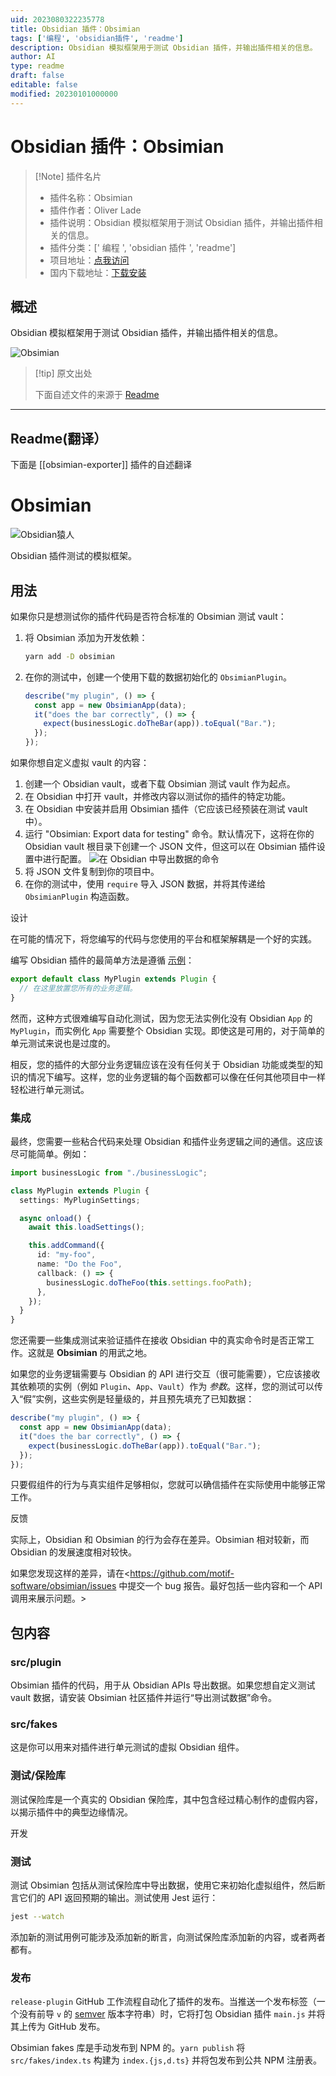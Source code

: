 ```yaml
---
uid: 2023080322235778
title: Obsidian 插件：Obsimian
tags: ['编程', 'obsidian插件', 'readme']
description: Obsidian 模拟框架用于测试 Obsidian 插件，并输出插件相关的信息。
author: AI
type: readme
draft: false
editable: false
modified: 20230101000000
---
```


# Obsidian 插件：Obsimian

> [!Note] 插件名片
> - 插件名称：Obsimian
> - 插件作者：Oliver Lade
> - 插件说明：Obsidian 模拟框架用于测试 Obsidian 插件，并输出插件相关的信息。
> - 插件分类：[' 编程 ', 'obsidian 插件 ', 'readme']
> - 项目地址：[点我访问](https://github.com/motif-software/obsimian)
> - 国内下载地址：[下载安装](https://pkmer.cn/products/plugin/pluginMarket/?obsimian-exporter)

## 概述

Obsidian 模拟框架用于测试 Obsidian 插件，并输出插件相关的信息。

![Obsimian](https://cdn.pkmer.cn/covers/obsimian-exporter.png!pkmer)

> [!tip] 原文出处
>
>下面自述文件的来源于 [Readme](https://ghproxy.net/https://raw.githubusercontent.com/motif-software/obsimian/main/README.md)
>

---

## Readme(翻译）

下面是 [[obsimian-exporter]] 插件的自述翻译

# Obsimian

![Obsidian猿人](img/obsimian-banner.jpg)

Obsidian 插件测试的模拟框架。

## 用法

如果你只是想测试你的插件代码是否符合标准的 Obsimian 测试 vault：

1. 将 Obsimian 添加为开发依赖：

   ```sh
   yarn add -D obsimian
   ```

2. 在你的测试中，创建一个使用下载的数据初始化的 `ObsimianPlugin`。

   ```ts
   describe("my plugin", () => {
     const app = new ObsimianApp(data);
     it("does the bar correctly", () => {
       expect(businessLogic.doTheBar(app)).toEqual("Bar.");
     });
   });
   ```

如果你想自定义虚拟 vault 的内容：

1. 创建一个 Obsidian vault，或者下载 Obsimian 测试 vault 作为起点。
2. 在 Obsidian 中打开 vault，并修改内容以测试你的插件的特定功能。
3. 在 Obsidian 中安装并启用 Obsimian 插件（它应该已经预装在测试 vault 中）。
4. 运行 "Obsimian: Export data for testing" 命令。默认情况下，这将在你的 Obsidian vault 根目录下创建一个 JSON 文件，但这可以在 Obsimian 插件设置中进行配置。
   ![在 Obsidian 中导出数据的命令](img/obsidian-command.png)
5. 将 JSON 文件复制到你的项目中。
6. 在你的测试中，使用 `require` 导入 JSON 数据，并将其传递给 `ObsimianPlugin` 构造函数。

设计

在可能的情况下，将您编写的代码与您使用的平台和框架解耦是一个好的实践。

编写 Obsidian 插件的最简单方法是遵循 [示例](https://github.com/obsidianmd/obsidian-sample-plugin)：

```ts
export default class MyPlugin extends Plugin {
  // 在这里放置您所有的业务逻辑。
}
```

然而，这种方式很难编写自动化测试，因为您无法实例化没有 Obsidian `App` 的 `MyPlugin`，而实例化 `App` 需要整个 Obsidian 实现。即使这是可用的，对于简单的单元测试来说也是过度的。

相反，您的插件的大部分业务逻辑应该在没有任何关于 Obsidian 功能或类型的知识的情况下编写。这样，您的业务逻辑的每个函数都可以像在任何其他项目中一样轻松进行单元测试。

### 集成

最终，您需要一些粘合代码来处理 Obsidian 和插件业务逻辑之间的通信。这应该尽可能简单。例如：

```ts
import businessLogic from "./businessLogic";

class MyPlugin extends Plugin {
  settings: MyPluginSettings;

  async onload() {
    await this.loadSettings();

    this.addCommand({
      id: "my-foo",
      name: "Do the Foo",
      callback: () => {
        businessLogic.doTheFoo(this.settings.fooPath);
      },
    });
  }
}
```

您还需要一些集成测试来验证插件在接收 Obsidian 中的真实命令时是否正常工作。这就是 **Obsimian** 的用武之地。

如果您的业务逻辑需要与 Obsidian 的 API 进行交互（很可能需要），它应该接收其依赖项的实例（例如 `Plugin`、`App`、`Vault`）作为 _参数_。这样，您的测试可以传入“假”实例，这些实例是轻量级的，并且预先填充了已知数据：

```ts
describe("my plugin", () => {
  const app = new ObsimianApp(data);
  it("does the bar correctly", () => {
    expect(businessLogic.doTheBar(app)).toEqual("Bar.");
  });
});
```

只要假组件的行为与真实组件足够相似，您就可以确信插件在实际使用中能够正常工作。

反馈

实际上，Obsidian 和 Obsimian 的行为会存在差异。Obsimian 相对较新，而 Obsidian 的发展速度相对较快。

如果您发现这样的差异，请在<<https://github.com/motif-software/obsimian/issues> 中提交一个 bug 报告。最好包括一些内容和一个 API 调用来展示问题。>

## 包内容

### src/plugin

Obsimian 插件的代码，用于从 Obsidian APIs 导出数据。如果您想自定义测试 vault 数据，请安装 Obsimian 社区插件并运行“导出测试数据”命令。

### src/fakes

这是你可以用来对插件进行单元测试的虚拟 Obsidian 组件。

### 测试/保险库

测试保险库是一个真实的 Obsidian 保险库，其中包含经过精心制作的虚假内容，以揭示插件中的典型边缘情况。

开发

### 测试

测试 Obsimian 包括从测试保险库中导出数据，使用它来初始化虚拟组件，然后断言它们的 API 返回预期的输出。测试使用 Jest 运行：

```sh
jest --watch
```

添加新的测试用例可能涉及添加新的断言，向测试保险库添加新的内容，或者两者都有。

### 发布

`release-plugin` GitHub 工作流程自动化了插件的发布。当推送一个发布标签（一个没有前导 `v` 的 [semver](https://semver.org/) 版本字符串）时，它将打包 Obsidian 插件 `main.js` 并将其上传为 GitHub 发布。

Obsimian fakes 库是手动发布到 NPM 的。`yarn publish` 将 `src/fakes/index.ts` 构建为 `index.{js,d.ts}` 并将包发布到公共 NPM 注册表。
